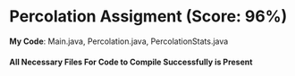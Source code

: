 # Percolation Assigment (Score: 96%)
**My Code**: Main.java, Percolation.java, PercolationStats.java
#### All Necessary Files For Code to Compile Successfully is Present
